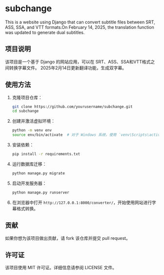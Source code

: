 # subchange
This is a website using Django that can convert subtitle files between SRT, ASS, SSA, and VTT formats.On February 14, 2025, the translation function was updated to generate dual subtitles.

## 项目说明
该项目是一个基于 Django 的网站应用，可以在 SRT、ASS、SSA和VTT格式之间转换字幕文件。
2025年2月14日更新翻译功能，生成双字幕。

## 使用方法
1. 克隆项目仓库：
    ```bash
    git clone https://github.com/yourusername/subchange.git
    cd subchange
    ```

2. 创建并激活虚拟环境：
    ```bash
    python -m venv env
    source env/bin/activate  # 对于 Windows 系统，使用 `venv\Scripts\activate`
    ```

3. 安装依赖：
    ```bash
    pip install -r requirements.txt
    ```

4. 运行数据库迁移：
    ```bash
    python manage.py migrate
    ```

5. 启动开发服务器：
    ```bash
    python manage.py runserver
    ```

6. 在浏览器中打开 `http://127.0.0.1:8000/converter/`，开始使用网站进行字幕格式转换。

## 贡献
如果你想为该项目做出贡献，请 fork 该仓库并提交 pull request。

## 许可证
该项目使用 MIT 许可证。详细信息请参阅 LICENSE 文件。
